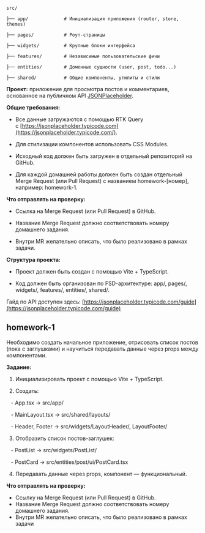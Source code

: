 ```
src/

├── app/             # Инициализация приложения (router, store, themes)

├── pages/           # Роут-страницы

├── widgets/         # Крупные блоки интерфейса

├── features/        # Независимые пользовательские фичи

├── entities/        # Доменные сущности (user, post, todo...)

├── shared/          # Общие компоненты, утилиты и стили
```


**Проект:** приложение для просмотра постов и комментариев, основанное на публичном API [JSONPlaceholder](https://jsonplaceholder.typicode.com/).

**Общие требования:**

- Все данные загружаются с помощью RTK Query с [https://jsonplaceholder.typicode.com](https://jsonplaceholder.typicode.com/).  
    
- Для стилизации компонентов использовать CSS Modules.  
    
- Исходный код должен быть загружен в отдельный репозиторий на GitHub.  
    
- Для каждой домашней работы должен быть создан отдельный Merge Request (или Pull Request) с названием homework-[номер], например: homework-1.
    

**Что отправлять на проверку:**

- Ссылка на Merge Request (или Pull Request) в GitHub.  
    
- Название Merge Request должно соответствовать номеру домашнего задания.  
    
- Внутри MR желательно описать, что было реализовано в рамках задачи.  
      
    

**Структура проекта:**

- Проект должен быть создан с помощью Vite + TypeScript.  
    
- Код должен быть организован по FSD-архитектуре: app/, pages/, widgets/, features/, entities/, shared/.  
      
    

Гайд по API доступен здесь: [https://jsonplaceholder.typicode.com/guide](https://jsonplaceholder.typicode.com/guide)


## homework-1

Необходимо создать начальное приложение, отрисовать список постов (пока с заглушками) и научиться передавать данные через props между компонентами.

**Задание:**

1. Инициализировать проект с помощью Vite + TypeScript.

2. Создать:

   - App.tsx → src/app/

   - MainLayout.tsx → src/shared/layouts/

   - Header, Footer → src/widgets/LayoutHeader/, LayoutFooter/

3. Отобразить список постов-заглушек:

   - PostList → src/widgets/PostList/

   - PostCard → src/entities/post/ui/PostCard.tsx

4. Передавать данные через props, компонент — функциональный.

**Что отправлять на проверку:**

- Ссылку на Merge Request (или Pull Request) в GitHub.
- Название Merge Request должно соответствовать номеру домашнего задания.
- Внутри MR желательно описать, что было реализовано в рамках задачи
